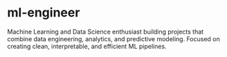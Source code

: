 # ml-engineer
Machine Learning and Data Science enthusiast building projects that combine data engineering, analytics, and predictive modeling. Focused on creating clean, interpretable, and efficient ML pipelines.
